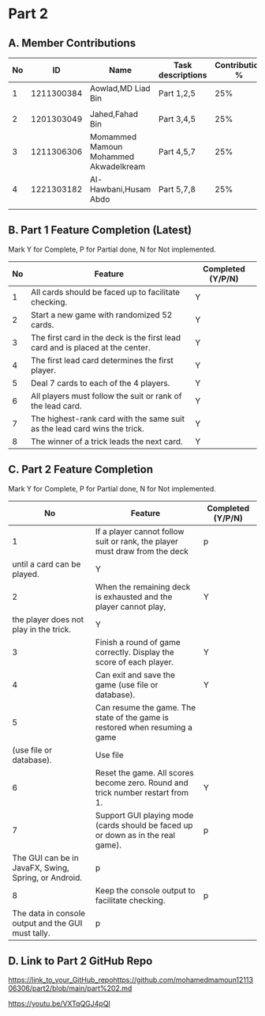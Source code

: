 # Part 2

## A. Member Contributions

No | ID         | Name                 | Task descriptions | Contribution %
-- | ---------- | --------------------- | ----------------- | --------------
1  | 1211300384 | Aowlad,MD  Liad Bin             |     Part 1,2,5    | 25%
  |            |             |           |
2  | 1201303049 |Jahed,Fahad Bin        |     Part 3,4,5    | 25%
3  | 1211306306 | Momammed Mamoun Mohammed Akwadelkream      |     Part 4,5,7    | 25%
4  | 1221303182 | Al-Hawbani,Husam Abdo |     Part 5,7,8    | 25%
    |                            |                   |



## B. Part 1 Feature Completion (Latest)

Mark Y for Complete, P for Partial done, N for Not implemented.

No | Feature                                                                         | Completed (Y/P/N)
-- | ------------------------------------------------------------------------------- | -----------------
1  | All cards should be faced up to facilitate checking.                            |Y
2  | Start a new game with randomized 52 cards.                                      |Y
3  | The first card in the deck is the first lead card and is placed at the center.  |Y
4  | The first lead card determines the first player.                                |Y
5  | Deal 7 cards to each of the 4 players.                                          |Y
6  | All players must follow the suit or rank of the lead card.                      |Y
7  | The highest-rank card with the same suit as the lead card wins the trick.       |Y
8  | The winner of a trick leads the next card.                                      |Y


## C. Part 2 Feature Completion

Mark Y for Complete, P for Partial done, N for Not implemented.

No | Feature                                                                          | Completed (Y/P/N)
-- | -------------------------------------------------------------------------------- | -----------------
1  | If a player cannot follow suit or rank, the player must draw from the deck       |p
   | until a card can be played.                                                      |Y
2  | When the remaining deck is exhausted and the player cannot play,                 |Y
   | the player does not play in the trick.                                           |Y
3  | Finish a round of game correctly. Display the score of each player.              |Y
4  | Can exit and save the game (use file or database).                               |Y
5  | Can resume the game. The state of the game is restored when resuming a game      |
   | (use file or database).                                                          |Use file
6  | Reset the game. All scores become zero. Round and trick number restart from 1.   |Y
7  | Support GUI playing mode (cards should be faced up or down as in the real game). |p
   | The GUI can be in JavaFX, Swing, Spring, or Android.                             |p
8  | Keep the console output to facilitate checking.                                  |p
   | The data in console output and the GUI must tally.                               |p


## D. Link to Part 2 GitHub Repo

[https://link_to_your_GitHub_repo](https://github.com/mohamedmamoun1211306306/part2/blob/main/part%202.md)https://github.com/mohamedmamoun1211306306/part2/blob/main/part%202.md

https://youtu.be/VXTqQGJ4pQI

